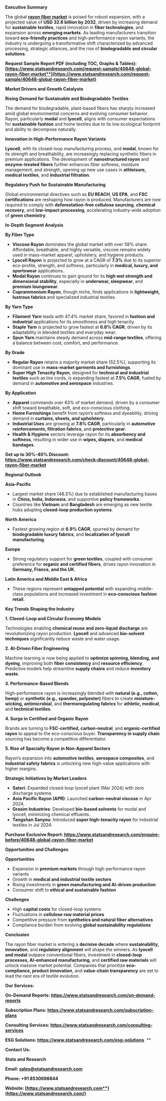 ﻿**Executive Summary**

The global [**rayon fiber market**](https://www.statsandresearch.com/report/40648-global-rayon-fiber-market) is poised for robust expansion, with a projected value of **USD 32.8 billion by 2032**, driven by increasing demand for **sustainable textiles**, rapid innovation in **fiber technologies**, and expansion across **emerging markets**. As leading manufacturers transition toward **eco-friendly practices** and high-performance rayon variants, the industry is undergoing a transformative shift characterized by advanced processing, strategic alliances, and the rise of **biodegradable and circular solutions**.

**Request Sample Report PDF (including TOC, Graphs & Tables): [https://www.statsandresearch.com/request-sample/40648-global-rayon-fiber-market**](https://www.statsandresearch.com/request-sample/40648-global-rayon-fiber-market)**

**Market Drivers and Growth Catalysts**

**Rising Demand for Sustainable and Biodegradable Textiles**

The demand for biodegradable, plant-based fibers has sharply increased amid global environmental concerns and evolving consumer behavior. Rayon, particularly **modal** and **lyocell**, aligns with consumer expectations for **sustainable fashion** and home textiles due to its low ecological footprint and ability to decompose naturally.

**Innovation in High-Performance Rayon Variants**

**Lyocell**, with its closed-loop manufacturing process, and **modal**, known for its strength and breathability, are increasingly replacing synthetic fibers in premium applications. The development of **nanostructured rayon** and **enzyme-treated fibers** further enhances fiber softness, moisture management, and strength, opening up new use cases in **athleisure, medical textiles**, and **industrial filtration**.

**Regulatory Push for Sustainable Manufacturing**

Global environmental directives such as **EU REACH**, **US EPA**, and **FSC certifications** are reshaping how rayon is produced. Manufacturers are now required to comply with **deforestation-free cellulose sourcing**, **chemical recovery**, and **low-impact processing**, accelerating industry-wide adoption of **green chemistry**.

**In-Depth Segment Analysis**

**By Fiber Type**

- **Viscose Rayon** dominates the global market with over 58% share. Affordable, breathable, and highly versatile, viscose remains widely used in mass-market apparel, upholstery, and hygiene products.
- **Lyocell Rayon** is projected to grow at a CAGR of **7.3%** due to its superior eco-profile, strength, and softness, particularly in **medical, luxury, and sportswear** applications.
- **Modal Rayon** continues to gain ground for its **high wet strength and dimensional stability**, especially in **underwear, sleepwear**, and **premium loungewear**.
- **Cuprammonium Rayon**, though niche, finds applications in **lightweight, lustrous fabrics** and specialized industrial textiles.

**By Yarn Type**

- **Filament Yarn** leads with 47.4% market share, favored in **fashion and industrial** applications for its smoothness and high tenacity.
- **Staple Yarn** is projected to grow fastest at **6.8% CAGR**, driven by its adaptability in blended textiles and everyday wear.
- **Spun Yarn** maintains steady demand across **mid-range textiles**, offering a balance between cost, comfort, and performance.

**By Grade**

- **Regular Rayon** retains a majority market share (52.5%), supporting its dominant use in **mass-market garments and furnishings**.
- **Super High Tenacity Rayon**, designed for **technical and industrial textiles** such as tire cords, is expanding fastest at **7.5% CAGR**, fueled by demand in **automotive and aerospace** industries.

**By Application**

- **Apparel** commands over 63% of market demand, driven by a consumer shift toward breathable, soft, and eco-conscious clothing.
- **Home Furnishings** benefit from rayon’s softness and dyeability, driving demand in **curtains, sheets, and upholstery**.
- **Industrial Uses** are growing at **7.8% CAGR**, particularly in **automotive reinforcements, filtration fabrics**, and **protective gear**.
- **Health & Hygiene** sectors leverage rayon for its **absorbency and softness**, resulting in wider use in **wipes, diapers**, and **medical bandages**.

**Get up to 30%-40% Discount: <https://www.statsandresearch.com/check-discount/40648-global-rayon-fiber-market>**

**Regional Outlook**

**Asia-Pacific**

- Largest market share (48.3%) due to established manufacturing bases in **China, India, Indonesia**, and supportive **policy frameworks**.
- Countries like **Vietnam** and **Bangladesh** are emerging as new textile hubs adopting **closed-loop production systems**.

**North America**

- Fastest growing region at **6.9% CAGR**, spurred by demand for **biodegradable luxury fabrics**, and **localization of lyocell manufacturing**.

**Europe**

- Strong regulatory support for **green textiles**, coupled with consumer preference for **organic and certified fibers**, drives rayon innovation in **Germany, France, and the UK**.

**Latin America and Middle East & Africa**

- These regions represent **untapped potential** with expanding middle-class populations and increased investment in **eco-conscious fashion retail**.

**Key Trends Shaping the Industry**

**1. Closed-Loop and Circular Economy Models**

Technologies enabling **chemical reuse and zero-liquid discharge** are revolutionizing rayon production. **Lyocell** and advanced **bio-solvent techniques** significantly reduce waste and water usage.

**2. AI-Driven Fiber Engineering**

Machine learning is now being applied to **optimize spinning, blending, and dyeing**, improving both **fiber consistency** and **resource efficiency**. Predictive models help streamline **supply chains** and reduce **inventory waste**.

**3. Performance-Based Blends**

High-performance rayon is increasingly blended with **natural (e.g., cotton, hemp)** or **synthetic (e.g., spandex, polyester)** fibers to create **moisture-wicking, antimicrobial**, and **thermoregulating fabrics** for **athletic, medical**, and **technical textiles**.

**4. Surge in Certified and Organic Rayon**

Brands are turning to **FSC-certified, carbon-neutral**, and **organic-certified rayon** to appeal to the eco-conscious buyer. **Transparency in supply chain** sourcing has become a competitive differentiator.

**5. Rise of Specialty Rayon in Non-Apparel Sectors**

Rayon’s expansion into **automotive textiles**, **aerospace composites**, and **industrial safety fabrics** is unlocking new high-value applications with higher margins.

**Strategic Initiatives by Market Leaders**

- **Sateri**: Expanded closed-loop lyocell plant (Mar 2024) with zero discharge systems.
- **Asia Pacific Rayon (APR)**: Launched **carbon-neutral viscose** in Apr 2024.
- **Grasim Industries**: Developed **bio-based solvents** for modal and lyocell, minimizing chemical effluents.
- **Tangshan Sanyou**: Introduced **super high-tenacity rayon** for industrial textiles in Jul 2024.

**Purchase Exclusive Report: <https://www.statsandresearch.com/enquire-before/40648-global-rayon-fiber-market>**

**Opportunities and Challenges**

**Opportunities**

- Expansion in **premium markets** through high-performance rayon variants
- Growth in **medical and industrial textile sectors**
- Rising investments in **green manufacturing and AI-driven production**
- Consumer shift to **ethical and sustainable fashion**

**Challenges**

- High **capital costs** for closed-loop systems
- Fluctuations in **cellulose raw material prices**
- Competitive pressure from **synthetics and natural fiber alternatives**
- Compliance burden from evolving **global sustainability regulations**

**Conclusion**

The rayon fiber market is entering a **decisive decade** where **sustainability, innovation**, and **regulatory alignment** will shape the winners. As **lyocell and modal** outpace conventional fibers, investment in **closed-loop processes, AI-enhanced manufacturing**, and **certified raw materials** will unlock massive market potential. Companies that prioritize **eco-compliance, product innovation**, and **value-chain transparency** are set to lead the next era of textile evolution.

**Our Services:** 

**On-Demand Reports: <https://www.statsandresearch.com/on-demand-reports>** 

**Subscription Plans: <https://www.statsandresearch.com/subscription-plans>** 

**Consulting Services: <https://www.statsandresearch.com/consulting-services>** 

**ESG Solutions: <https://www.statsandresearch.com/esg-solutions>** 
**


**Contact Us:** 

**Stats and Research** 

**Email: <sales@statsandresearch.com>** 

**Phone: +91 8530698844** 

**Website: [https://www.statsandresearch.com**](https://www.statsandresearch.com/)**

